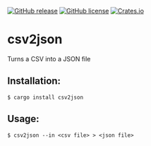 [![GitHub release](https://img.shields.io/github/release/apolitical/csv2json.svg)](https://github.com/apolitical/csv2json/releases)
[![GitHub license](https://img.shields.io/github/license/apolitical/csv2json.svg)](https://github.com/apolitical/csv2json/blob/master/LICENSE)
[![Crates.io](https://img.shields.io/crates/v/csv2json.svg)](https://crates.io/crates/csv2json)

csv2json
========

Turns a CSV into a JSON file

Installation:
-------------

```
$ cargo install csv2json
```

Usage:
------

```
$ csv2json --in <csv file> > <json file>
```
